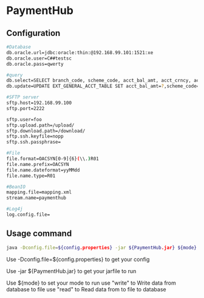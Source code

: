 # PaymentHub

Configuration
---------------
```sh
#Database
db.oracle.url=jdbc:oracle:thin:@192.168.99.101:1521:xe
db.oracle.user=C##testsc
db.oracle.pass=qwerty

#query
db.select=SELECT branch_code, scheme_code, acct_bal_amt, acct_crncy, account_id, scheme_type FROM ext_general_acct_table WHERE bank_id = '011' AND scheme_type != 'OAB' AND LENGTH(account_id) = 10
db.update=UPDATE EXT_GENERAL_ACCT_TABLE SET acct_bal_amt=?,scheme_code=? WHERE account_id =? AND  bank_id ='011'

#SFTP server
sftp.host=192.168.99.100
sftp.port=2222

sftp.user=foo
sftp.upload.path=/upload/
sftp.download.path=/download/
sftp.ssh.keyfile=nopp
sftp.ssh.passphrase=

#File
file.format=OACSYN[0-9]{6}(\\.)R01
file.name.prefix=OACSYN
file.name.dateformat=yyMMdd
file.name.type=R01

#BeanIO
mapping.file=mapping.xml
stream.name=paymenthub

#Log4j
log.config.file=
```

Usage command
---------------
```sh
java -Dconfig.file=${config.properties} -jar ${PaymentHub.jar} ${mode}
```
  Use -Dconfig.file=${config.properties} to get your config
	
  Use -jar ${PaymentHub.jar} to get your jarfile to run
	
  Use ${mode} to set your mode to run
		use "write" to Write data from database to file
		use "read" to Read data from to file to database

